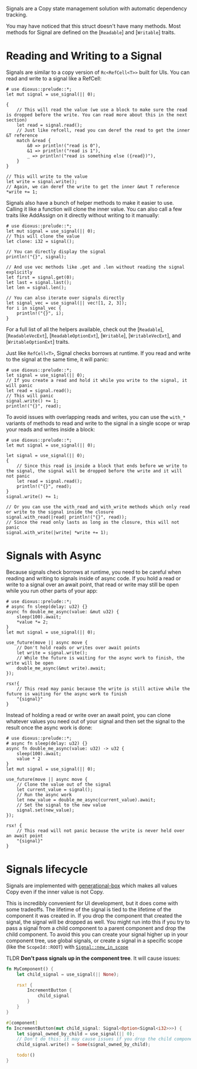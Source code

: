 Signals are a Copy state management solution with automatic dependency tracking.

You may have noticed that this struct doesn't have many methods. Most methods for Signal are defined on the [`Readable`] and [`Writable`] traits.

# Reading and Writing to a Signal

Signals are similar to a copy version of `Rc<RefCell<T>>` built for UIs. You can read and write to a signal like a RefCell:

```rust, no_run
# use dioxus::prelude::*;
let mut signal = use_signal(|| 0);

{
    // This will read the value (we use a block to make sure the read is dropped before the write. You can read more about this in the next section)
    let read = signal.read();
    // Just like refcell, read you can deref the read to get the inner &T reference
    match &read {
        &0 => println!("read is 0"),
        &1 => println!("read is 1"),
        _ => println!("read is something else ({read})"),
    }
}

// This will write to the value
let write = signal.write();
// Again, we can deref the write to get the inner &mut T reference
*write += 1;
```

Signals also have a bunch of helper methods to make it easier to use. Calling it like a function will clone the inner value. You can also call a few traits like AddAssign on it directly without writing to it manually:

```rust, no_run
# use dioxus::prelude::*;
let mut signal = use_signal(|| 0);
// This will clone the value
let clone: i32 = signal();

// You can directly display the signal
println!("{}", signal);

// And use vec methods like .get and .len without reading the signal explicitly
let first = signal.get(0);
let last = signal.last();
let len = signal.len();

// You can also iterate over signals directly
let signal_vec = use_signal(|| vec![1, 2, 3]);
for i in signal_vec {
    println!("{}", i);
}
```

For a full list of all the helpers available, check out the [`Readable`], [`ReadableVecExt`], [`ReadableOptionExt`], [`Writable`], [`WritableVecExt`], and [`WritableOptionExt`] traits.

Just like `RefCell<T>`, Signal checks borrows at runtime. If you read and write to the signal at the same time, it will panic:

```rust, no_run
# use dioxus::prelude::*;
let signal = use_signal(|| 0);
// If you create a read and hold it while you write to the signal, it will panic
let read = signal.read();
// This will panic
signal.write() += 1;
println!("{}", read);
```

To avoid issues with overlapping reads and writes, you can use the `with_*` variants of methods to read and write to the signal in a single scope or wrap your reads and writes inside a block:

```rust, no_run
# use dioxus::prelude::*;
let mut signal = use_signal(|| 0);

let signal = use_signal(|| 0);
{
    // Since this read is inside a block that ends before we write to the signal, the signal will be dropped before the write and it will not panic
    let read = signal.read();
    println!("{}", read);
}
signal.write() += 1;

// Or you can use the with_read and with_write methods which only read or write to the signal inside the closure
signal.with_read(|read| println!("{}", read));
// Since the read only lasts as long as the closure, this will not panic
signal.with_write(|write| *write += 1);
```

# Signals with Async

Because signals check borrows at runtime, you need to be careful when reading and writing to signals inside of async code. If you hold a read or write to a signal over an await point, that read or write may still be open while you run other parts of your app:

```rust, no_run
# use dioxus::prelude::*;
# async fn sleep(delay: u32) {}
async fn double_me_async(value: &mut u32) {
    sleep(100).await;
    *value *= 2;
}
let mut signal = use_signal(|| 0);

use_future(move || async move {
    // Don't hold reads or writes over await points
    let write = signal.write();
    // While the future is waiting for the async work to finish, the write will be open
    double_me_async(&mut write).await;
});

rsx!{
    // This read may panic because the write is still active while the future is waiting for the async work to finish
    "{signal}"
}
```

Instead of holding a read or write over an await point, you can clone whatever values you need out of your signal and then set the signal to the result once the async work is done:

```rust, no_run
# use dioxus::prelude::*;
# async fn sleep(delay: u32) {}
async fn double_me_async(value: u32) -> u32 {
    sleep(100).await;
    value * 2
}
let mut signal = use_signal(|| 0);

use_future(move || async move {
    // Clone the value out of the signal
    let current_value = signal();
    // Run the async work
    let new_value = double_me_async(current_value).await;
    // Set the signal to the new value
    signal.set(new_value);
});

rsx! {
    // This read will not panic because the write is never held over an await point
    "{signal}"
}
```

# Signals lifecycle

Signals are implemented with [generational-box](https://crates.io/crates/generational-box) which makes all values Copy even if the inner value is not Copy.

This is incredibly convenient for UI development, but it does come with some tradeoffs. The lifetime of the signal is tied to the lifetime of the component it was created in. If you drop the component that created the signal, the signal will be dropped as well. You might run into this if you try to pass a signal from a child component to a parent component and drop the child component. To avoid this you can create your signal higher up in your component tree, use global signals, or create a signal in a specific scope (like the `ScopeId::ROOT`) with [`Signal::new_in_scope`](https://docs.rs/dioxus/latest/dioxus/prelude/struct.Signal.html#method.new_in_scope)

TLDR **Don't pass signals up in the component tree**. It will cause issues:

```rust
fn MyComponent() {
    let child_signal = use_signal(|| None);

    rsx! {
        IncrementButton {
            child_signal
        }
    }
}

#[component]
fn IncrementButton(mut child_signal: Signal<Option<Signal<i32>>>) {
    let signal_owned_by_child = use_signal(|| 0);
    // Don't do this: it may cause issues if you drop the child component
    child_signal.write() = Some(signal_owned_by_child);

    todo!()
}
```
